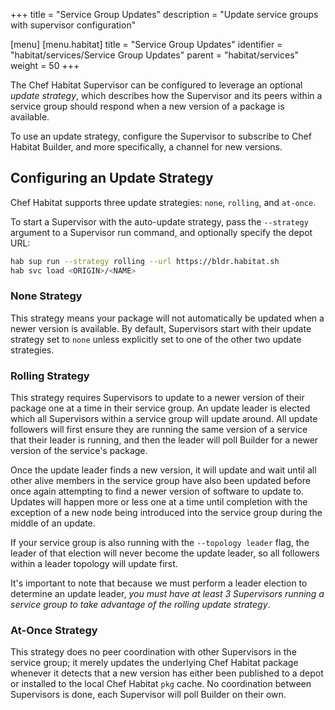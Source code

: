 +++
title = "Service Group Updates"
description = "Update service groups with supervisor configuration"

[menu]
  [menu.habitat]
    title = "Service Group Updates"
    identifier = "habitat/services/Service Group Updates"
    parent = "habitat/services"
    weight = 50
+++

The Chef Habitat Supervisor can be configured to leverage an optional _update strategy_,
which describes how the Supervisor and its peers within a service group should
respond when a new version of a package is available.

To use an update strategy, configure the Supervisor to subscribe to Chef Habitat
Builder, and more specifically, a channel for new versions.

## Configuring an Update Strategy

Chef Habitat supports three update strategies: `none`, `rolling`, and `at-once`.

To start a Supervisor with the auto-update strategy, pass the `--strategy` argument
to a Supervisor run command, and optionally specify the depot URL:

```bash
hab sup run --strategy rolling --url https://bldr.habitat.sh
hab svc load <ORIGIN>/<NAME>
```

### None Strategy

This strategy means your package will not automatically be updated when a newer
version is available. By default, Supervisors start with their update strategy
set to `none` unless explicitly set to one of the other two update strategies.

### Rolling Strategy

This strategy requires Supervisors to update to a newer version of their package
one at a time in their service group. An update leader is elected which all Supervisors
within a service group will update around. All update followers will first ensure
they are running the same version of a service that their leader is running, and
then the leader will poll Builder for a newer version of the service's package.

Once the update leader finds a new version, it will update and wait until all other
alive members in the service group have also been updated before once again attempting
to find a newer version of software to update to. Updates will happen more or less
one at a time until completion with the exception of a new node being introduced into the service
group during the middle of an update.

If your service group is also running with the `--topology leader` flag, the leader
of that election will never become the update leader, so all followers within a leader
topology will update first.

It's important to note that because we must perform a leader election to determine
an update leader, *you must have at least 3 Supervisors running a service group
to take advantage of the rolling update strategy*.

### At-Once Strategy

This strategy does no peer coordination with other Supervisors in the service group;
it merely updates the underlying Chef Habitat package whenever it detects that a
new version has either been published to a depot or installed to the local Chef
Habitat `pkg` cache. No coordination between Supervisors is done, each Supervisor
will poll Builder on their own.
